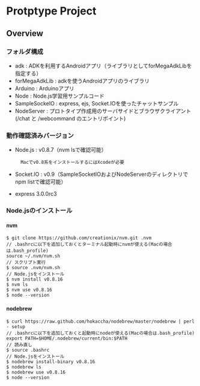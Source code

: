 Protptype Project
================
## Overview
### フォルダ構成
* adk : ADKを利用するAndroidアプリ（ライブラリとしてforMegaAdkLibを指定する）
* forMegaAdkLib : adkを使うAndroidアプリのライブラリ
* Arduino : Arduinoアプリ
* Node : Node.js学習用サンプルコード
* SampleSockeIO : express, ejs, Socket.IOを使ったチャットサンプル
* NodeServer : プロトタイプ作成用のサーバサイドとブラウザクライアント(/chat と /webcommand のエントリポイント)

### 動作確認済みバージョン
* Node.js : v0.8.7（nvm lsで確認可能）

        Macでv0.8系をインストールするにはXcodeが必要
* Socket.IO : v0.9（SampleSocketIOおよびNodeServerのディレクトリでnpm listで確認可能）
* express 3.0.0rc3

### Node.jsのインストール

#### nvm

```
$ git clone https://github.com/creationix/nvm.git .nvm
// .bashrcに以下を追加しておくとターミナル起動時にnvmが使える(Macの場合は.bash_profile)
source ~/.nvm/nvm.sh
// スクリプト実行
$ source .nvm/nvm.sh
// Node.jsをインストール
$ nvm install v0.8.16
$ nvm ls
$ nvm use v0.8.16
$ node --version

```

#### nodebrew
```
$ curl https://raw.github.com/hokaccha/nodebrew/master/nodebrew | perl - setup
// .bashrcに以下を追加しておくと起動時にnodeが使える(Macの場合は.bash_profile)
export PATH=$HOME/.nodebrew/current/bin:$PATH
// 読み直し
$ source .bashrc
// Node.jsをインストール
$ nodebrew install-binary v0.8.16
$ nodebrew ls
$ nodebrew use v0.8.16
$ node --version
```

